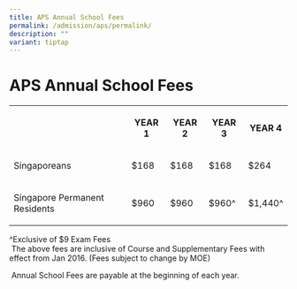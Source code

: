 ```yaml
---
title: APS Annual School Fees
permalink: /admission/aps/permalink/
description: ""
variant: tiptap
---
```

<h1>APS Annual School Fees</h1>
<table style="minWidth: 125px">
<colgroup>
<col>
<col>
<col>
<col>
<col>
</colgroup>
<tbody>
<tr>
<th rowspan="1" colspan="1">
<p></p>
</th>
<th rowspan="1" colspan="1">
<p>YEAR 1</p>
</th>
<th rowspan="1" colspan="1">
<p>YEAR 2</p>
</th>
<th rowspan="1" colspan="1">
<p>YEAR 3</p>
</th>
<th rowspan="1" colspan="1">
<p><strong>YEAR 4</strong>
</p>
</th>
</tr>
<tr>
<td rowspan="1" colspan="1">
<p>Singaporeans</p>
</td>
<td rowspan="1" colspan="1">
<p>$168</p>
</td>
<td rowspan="1" colspan="1">
<p>$168</p>
</td>
<td rowspan="1" colspan="1">
<p>$168</p>
</td>
<td rowspan="1" colspan="1">
<p>$264</p>
</td>
</tr>
<tr>
<td rowspan="1" colspan="1">
<p>Singapore Permanent Residents</p>
</td>
<td rowspan="1" colspan="1">
<p>$960</p>
</td>
<td rowspan="1" colspan="1">
<p>$960</p>
</td>
<td rowspan="1" colspan="1">
<p>$960^</p>
</td>
<td rowspan="1" colspan="1">
<p>$1,440^</p>
</td>
</tr>
</tbody>
</table>
<p>^Exclusive of $9 Exam Fees
<br>&nbsp;The above&nbsp;fees are inclusive of Course and Supplementary Fees
with effect from Jan 2016. (Fees subject to change by MOE)</p>
<p>&nbsp;Annual School Fees are payable at the beginning of each year.</p>